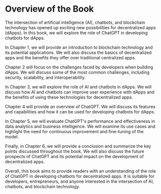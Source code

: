 Overview of the Book
==================================

The intersection of artificial intelligence (AI), chatbots, and blockchain technology has opened up exciting new possibilities for decentralized apps (dApps). In this book, we will explore the role of ChatGPT in developing chatbots for dApps.

In Chapter 1, we will provide an introduction to blockchain technology and its potential applications. We will also discuss the basics of decentralized apps and the benefits they offer over traditional centralized apps.

Chapter 2 will focus on the challenges faced by developers when building dApps. We will discuss some of the most common challenges, including security, scalability, and interoperability.

In Chapter 3, we will explore the role of AI and chatbots in dApps. We will discuss how AI and chatbots can improve user experience with dApps and the benefits of using these technologies for decentralized apps.

Chapter 4 will provide an overview of ChatGPT. We will discuss its features and capabilities and how it can be used for developing chatbots for dApps.

In Chapter 5, we will evaluate ChatGPT's performance and effectiveness in data analytics and business intelligence. We will examine its use cases and highlight the need for continuous improvement and fine-tuning of the model.

Finally, in Chapter 6, we will provide a conclusion and summarize the key points discussed throughout the book. We will also discuss the future prospects of ChatGPT and its potential impact on the development of decentralized apps.

Overall, this book aims to provide readers with an understanding of the role of ChatGPT in developing chatbots for decentralized apps. It is suitable for developers, entrepreneurs, and anyone interested in the intersection of AI, chatbots, and blockchain technology.



